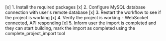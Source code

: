 [x] 1. Install the required packages
[x] 2. Configure MySQL database connection with user's remote database
[x] 3. Restart the workflow to see if the project is working
[x] 4. Verify the project is working - WebSocket connected, API responding
[x] 5. Inform user the import is completed and they can start building, mark the import as completed using the complete_project_import tool